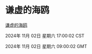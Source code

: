 # 谦虚的海鸥
[谦虚的海鸥](http://219.139.197.74:56308/qxdho/course/base/hotlink/index.php)

2024年 11月 02日 星期六 17:00:02 CST

2024年 11月 02日 星期六 09:00:02 GMT
